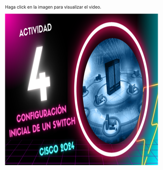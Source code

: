Haga click en la imagen para visualizar el video.

<a href="https://drive.google.com/file/d/1htr9ZkEF8hCmwShVVIIQXslZ-Qmdmtb4/view?usp=sharing">
    <img src="https://github.com/Marlith08/CDR_GRUPO_4/blob/main/Actividades/Actividad_4/MINIATURA_ACTIVIDAD_4.png" alt="Thumbnail" width="830" height="500">
</a>

